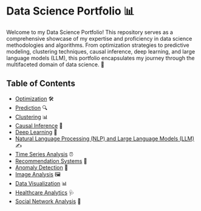 # Data Science Portfolio 📊

Welcome to my Data Science Portfolio! This repository serves as a comprehensive showcase of my expertise and proficiency in data science methodologies and algorithms. From optimization strategies to predictive modeling, clustering techniques, causal inference, deep learning, and large language models (LLM), this portfolio encapsulates my journey through the multifaceted domain of data science. 🚀

## Table of Contents

- [Optimization](/Optimization/) 🛠️
- [Prediction](/Prediction/) 🔍
- [Clustering](/Clustering/) 📊
- [Causal Inference](/Causal-Inference/) 🧠
- [Deep Learning](/Deep-Learning/) 🤖
- [Natural Language Processing (NLP) and Large Language Models (LLM)](/NLP-LLM/) ✍️
- [Time Series Analysis](/Time-Series/) ⏰
- [Recommendation Systems](/Recommendation-Systems/) 🎁
- [Anomaly Detection](/Anomaly-Detection/) 🚨
- [Image Analysis](/Image-Analysis/) 🖼️
- [Data Visualization](/Data-Visualization/) 📊
- [Healthcare Analytics](/Healthcare-Analytics/) :stethoscope:
- [Social Network Analysis](/Social-Network-Analysis/) 👥
